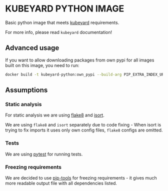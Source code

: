 # KUBEYARD PYTHON IMAGE

Basic python image that meets [kubeyard](https://pypi.org/project/kubeyard/) requirements. 

For more info, please read `kubeyard` documentation! 


## Advanced usage

If you want to allow downloading packages from own pypi for all images built on this image, 
you need to run: 

```bash
docker build -t kubeyard-python:own_pypi --build-arg PIP_EXTRA_INDEX_URL=https://username:password@pypi.example.com .
```

## Assumptions

### Static analysis

For static analysis we are using 
[flake8](https://pypi.org/project/flake8/) and 
[isort](https://pypi.org/project/isort/).

We are using `flake8` and `isort` separately due to code fixing - 
When isort is trying to fix imports it uses only own config files, `flake8` configs are omitted.

### Tests

We are using [pytest](https://pypi.org/project/pytest/) for running tests.

### Freezing requirements

We are decided to use [pip-tools](https://pypi.org/project/pip-tools/) for freezing requirements - 
it gives much more readable output file with all dependencies listed.
